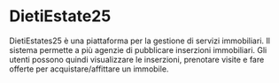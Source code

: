 # DietiEstate25
DietiEstates25 è una piattaforma per la gestione di servizi immobiliari. Il sistema permette a più agenzie di pubblicare inserzioni immobiliari. Gli utenti possono quindi visualizzare le inserzioni, prenotare visite e fare offerte per acquistare/affittare un immobile.
